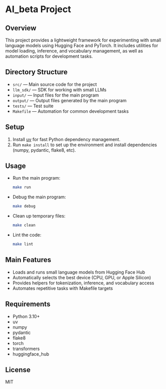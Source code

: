 # AI_beta Project

## Overview
This project provides a lightweight framework for experimenting with small language models using Hugging Face and PyTorch. It includes utilities for model loading, inference, and vocabulary management, as well as automation scripts for development tasks.

## Directory Structure
- `src/` — Main source code for the project
- `llm_sdk/` — SDK for working with small LLMs
- `input/` — Input files for the main program
- `output/` — Output files generated by the main program
- `tests/` — Test suite
- `Makefile` — Automation for common development tasks

## Setup
1. Install [uv](https://github.com/astral-sh/uv) for fast Python dependency management.
2. Run `make install` to set up the environment and install dependencies (numpy, pydantic, flake8, etc).

## Usage
- Run the main program:
  ```bash
  make run
  ```
- Debug the main program:
  ```bash
  make debug
  ```
- Clean up temporary files:
  ```bash
  make clean
  ```
- Lint the code:
  ```bash
  make lint
  ```

## Main Features
- Loads and runs small language models from Hugging Face Hub
- Automatically selects the best device (CPU, GPU, or Apple Silicon)
- Provides helpers for tokenization, inference, and vocabulary access
- Automates repetitive tasks with Makefile targets

## Requirements
- Python 3.10+
- uv
- numpy
- pydantic
- flake8
- torch
- transformers
- huggingface_hub

## License
MIT
